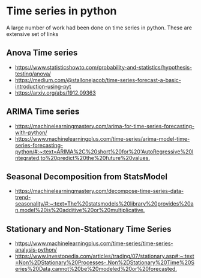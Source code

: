 # Time series in python

A large number of work had been done on time series in python. 
These are extensive set of links

## Anova Time series

* <https://www.statisticshowto.com/probability-and-statistics/hypothesis-testing/anova/>
* <https://medium.com/@stallonejacob/time-series-forecast-a-basic-introduction-using-pyt>
* <https://arxiv.org/abs/1912.09363>


## ARIMA Time series

* <https://machinelearningmastery.com/arima-for-time-series-forecasting-with-python/>
* <https://www.machinelearningplus.com/time-series/arima-model-time-series-forecasting-python/#:~:text=ARIMA%2C%20short%20for%20'AutoRegressive%20Integrated,to%20predict%20the%20future%20values.>

## Seasonal Decomposition from StatsModel

* <https://machinelearningmastery.com/decompose-time-series-data-trend-seasonality/#:~:text=The%20statsmodels%20library%20provides%20an,model%20is%20additive%20or%20multiplicative.>

## Stationary and Non-Stationary Time Series

* <https://www.machinelearningplus.com/time-series/time-series-analysis-python/>
* <https://www.investopedia.com/articles/trading/07/stationary.asp#:~:text=Non%2DStationary%20Processes-,Non%2DStationary%20Time%20Series%20Data,cannot%20be%20modeled%20or%20forecasted.>
